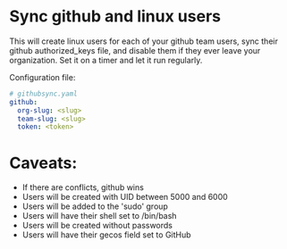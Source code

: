 Sync github and linux users
===========================

This will create linux users for each of your github team users, sync their 
github authorized_keys file, and disable them if they ever leave your 
organization. Set it on a timer and let it run regularly.

Configuration file:
```yaml
# githubsync.yaml
github:
  org-slug: <slug>
  team-slug: <slug>
  token: <token>
```

Caveats:
========
- If there are conflicts, github wins
- Users will be created with UID between 5000 and 6000
- Users will be added to the 'sudo' group
- Users will have their shell set to /bin/bash
- Users will be created without passwords
- Users will have their gecos field set to GitHub
